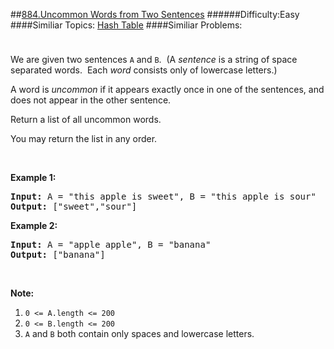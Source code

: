 ##[884.Uncommon Words from Two Sentences](https://leetcode.com/problems/uncommon-words-from-two-sentences/description/ "884.Uncommon Words from Two Sentences")
######Difficulty:Easy
####Similiar Topics:
  [Hash Table](https://leetcode.com//tag/hash-table)
####Similiar Problems:

<div class="question-description__3U1T" style="padding-top: 10px;"><div><p>We are given two sentences <code>A</code> and <code>B</code>.&#160; (A <em>sentence</em>&#160;is a string of space separated words.&#160; Each <em>word</em> consists only of lowercase letters.)</p>

<p>A word is <em>uncommon</em>&#160;if it appears exactly once in one of the sentences, and does not appear in the other sentence.</p>

<p>Return a list of all uncommon words.&#160;</p>

<p>You may return the list in any order.</p>

<p>&#160;</p>

<ol>
</ol>

<div>
<p><strong>Example 1:</strong></p>

<pre><strong>Input: </strong>A = <span id="example-input-1-1">"this apple is sweet"</span>, B = <span id="example-input-1-2">"this apple is sour"</span>
<strong>Output: </strong><span id="example-output-1">["sweet","sour"]</span>
</pre>

<div>
<p><strong>Example 2:</strong></p>

<pre><strong>Input: </strong>A = <span id="example-input-2-1">"apple apple"</span>, B = <span id="example-input-2-2">"banana"</span>
<strong>Output: </strong><span id="example-output-2">["banana"]</span>
</pre>

<p>&#160;</p>

<p><strong>Note:</strong></p>

<ol>
	<li><code>0 &lt;= A.length &lt;= 200</code></li>
	<li><code>0 &lt;= B.length &lt;= 200</code></li>
	<li><code>A</code> and <code>B</code> both contain only spaces and lowercase letters.</li>
</ol>
</div>
</div>
</div></div><div> </div><div> </div><div> </div><div> </div><div> </div><div> </div><div> </div><div> </div><div> </div><div> </div><div> </div><div> </div><div> </div><div> </div><div> </div><div> </div><div> </div><div> </div><div> </div><div> </div><div> </div><div> </div><div> </div><div> </div><div> </div><div> </div><div> </div><div> </div><div> </div><div> </div><div> </div><div> </div><div> </div><div> </div><div> </div><div> </div><div> </div><div> </div><div> </div><div> </div><div> </div><div> </div><div> </div><div> </div><div> </div><div> </div><div> </div><div> </div><div> </div><div> </div><div> </div><div> </div><div> </div><div> </div><div> </div><div> </div><div> </div><div> </div><div> </div><div> </div><div> </div><div> </div><div> </div><div> </div><div> </div><div> </div><div> </div><div> </div><div> </div><div> </div><div> </div><div> </div><div> </div><div> </div><div> </div><div> </div><div> </div><div> </div><div> </div><div> </div><div> </div><div> </div><div> </div><div> </div><div> </div><div> </div><div> </div><div> </div><div> </div><div> </div><div> </div><div> </div><div> </div><div> </div><div> </div><div> </div><div> </div><div> </div><div> </div><div> </div><div> </div><div> </div><div> </div><div> </div><div> </div><div> </div><div> </div><div> </div><div> </div><div> </div><div> </div><div> </div>